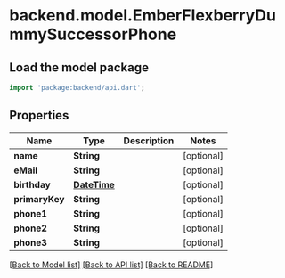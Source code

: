 # backend.model.EmberFlexberryDummySuccessorPhone

## Load the model package
```dart
import 'package:backend/api.dart';
```

## Properties
Name | Type | Description | Notes
------------ | ------------- | ------------- | -------------
**name** | **String** |  | [optional] 
**eMail** | **String** |  | [optional] 
**birthday** | [**DateTime**](DateTime.md) |  | [optional] 
**primaryKey** | **String** |  | [optional] 
**phone1** | **String** |  | [optional] 
**phone2** | **String** |  | [optional] 
**phone3** | **String** |  | [optional] 

[[Back to Model list]](../README.md#documentation-for-models) [[Back to API list]](../README.md#documentation-for-api-endpoints) [[Back to README]](../README.md)


